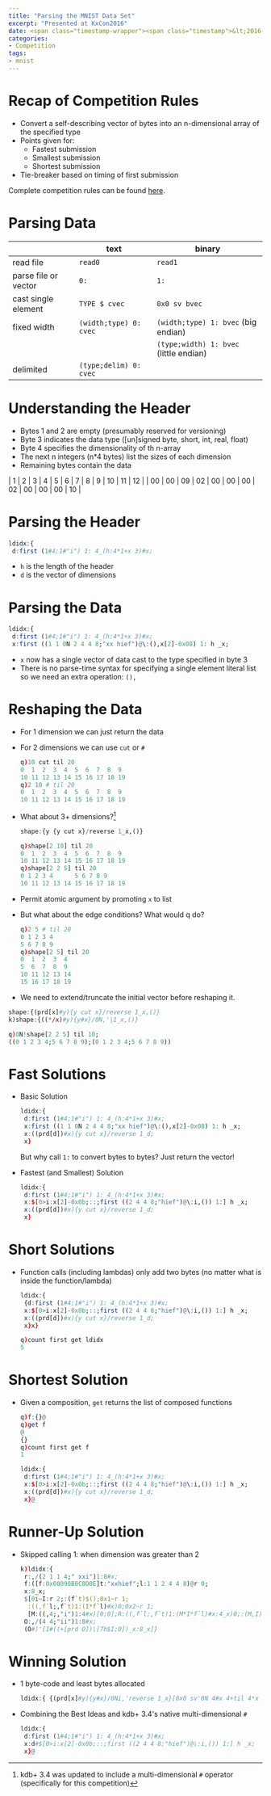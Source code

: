 ```yaml
---
title: "Parsing the MNIST Data Set"
excerpt: "Presented at KxCon2016"
date: <span class="timestamp-wrapper"><span class="timestamp">&lt;2016-05-22 Sun&gt;</span></span>
categories: 
- Competition
tags: 
- mnist
---
```



# Recap of Competition Rules

-   Convert a self-describing vector of bytes into an n-dimensional
    array of the specified type
-   Points given for:
    -   Fastest submission
    -   Smallest submission
    -   Shortest submission
-   Tie-breaker based on timing of first submission

Complete competition rules can be found [here](/assets/docs/kxcon2016-challenge.pdf). 


# Parsing Data

| | text | binary |
|---|---|---|
| read file | `read0` | `read1` |
| parse file or vector | `0:` | `1:` |
| cast single element | `TYPE $ cvec` | `0x0 sv bvec` |
| fixed width | `(width;type) 0: cvec` | `(width;type) 1: bvec` (big endian) |
| | | `(type;width) 1: bvec` (little endian) |
| delimited | `(type;delim) 0: cvec` | |


# Understanding the Header

-   Bytes 1 and 2 are empty (presumably reserved for versioning)
-   Byte 3 indicates the data type ([un]signed byte, short, int, real,
    float)
-   Byte 4 specifies the dimensionality of th n-array
-   The next n integers (n\*4 bytes) list the sizes of each dimension
-   Remaining bytes contain the data

| 1 | 2 | 3 | 4 | 5 | 6 | 7 | 8 | 9 | 10 | 11 | 12 |
| 00 | 00 | 09 | 02 | 00 | 00 | 00 | 02 | 00 | 00 | 00 | 10 |


# Parsing the Header

```q
ldidx:{
 d:first (1#4;1#"i") 1: 4_(h:4*1+x 3)#x;
```

-   `h` is the length of the header
-   `d` is the vector of dimensions


# Parsing the Data

```q
ldidx:{
 d:first (1#4;1#"i") 1: 4_(h:4*1+x 3)#x;
 x:first ((1 1 0N 2 4 4 8;"xx hief")@\:(),x[2]-0x08) 1: h _x;
```

-   `x` now has a single vector of data cast to the type specified in
    byte 3
-   There is no parse-time syntax for specifying a single element
    literal list so we need an extra operation: `(),`


# Reshaping the Data

-   For 1 dimension we can just return the data
-   For 2 dimensions we can use `cut` or `#`
    
    ```q
    q)10 cut til 20
    0  1  2  3  4  5  6  7  8  9 
    10 11 12 13 14 15 16 17 18 19
    q)2 10 # til 20
    0  1  2  3  4  5  6  7  8  9 
    10 11 12 13 14 15 16 17 18 19
    ```

-   What about 3+ dimensions?[^fn1]
    
    ```q
    shape:{y {y cut x}/reverse 1_x,()}
    ```
    
    ```q
    q)shape[2 10] til 20
    0  1  2  3  4  5  6  7  8  9 
    10 11 12 13 14 15 16 17 18 19
    q)shape[2 2 5] til 20
    0 1 2 3 4      5 6 7 8 9     
    10 11 12 13 14 15 16 17 18 19
    ```

-   Permit atomic argument by promoting `x` to list
-   But what about the edge conditions? What would q do?
    
    ```q
    q)2 5 # til 20
    0 1 2 3 4
    5 6 7 8 9
    q)shape[2 5] til 20
    0  1  2  3  4 
    5  6  7  8  9 
    10 11 12 13 14
    15 16 17 18 19
    ```
-   We need to extend/truncate the initial vector before reshaping it.

```q
shape:{(prd[x]#y){y cut x}/reverse 1_x,()}
k)shape:{((*/x)#y){y#x}/0N,'|1_x,()}
```

```q
q)0N!shape[2 2 5] til 10;
((0 1 2 3 4;5 6 7 8 9);(0 1 2 3 4;5 6 7 8 9))
```


# Fast Solutions

-   Basic Solution
    
    ```q
    ldidx:{
     d:first (1#4;1#"i") 1: 4_(h:4*1+x 3)#x;
     x:first ((1 1 0N 2 4 4 8;"xx hief")@\:(),x[2]-0x08) 1: h _x;
     x:((prd[d])#x){y cut x}/reverse 1_d;
     x}
    ```
    
    But why call `1:` to convert bytes to bytes?  Just return the vector!

-   Fastest (and Smallest) Solution
    
    ```q
    ldidx:{
     d:first (1#4;1#"i") 1: 4_(h:4*1+x 3)#x;
     x:$[0>i:x[2]-0x0b;::;first ((2 4 4 8;"hief")@\:i,()) 1:] h _x;
     x:((prd[d])#x){y cut x}/reverse 1_d;
     x}
    ```


# Short Solutions

-   Function calls (including lambdas) only add two bytes (no matter
    what is inside the function/lambda)
    
    ```q
    ldidx:{
     {d:first (1#4;1#"i") 1: 4_(h:4*1+x 3)#x;
     x:$[0>i:x[2]-0x0b;::;first ((2 4 4 8;"hief")@\:i,()) 1:] h _x;
     x:((prd[d])#x){y cut x}/reverse 1_d;
     x}x}
    ```
    
    ```q
    q)count first get ldidx
    5
    ```


# Shortest Solution

-   Given a composition, `get` returns the list of composed functions
    
    ```q
    q)f:{}@
    q)get f
    @
    {}
    q)count first get f
    1
    ```
    
    ```q
    ldidx:{
     d:first (1#4;1#"i") 1: 4_(h:4*1+x 3)#x;
     x:$[0>i:x[2]-0x0b;::;first ((2 4 4 8;"hief")@\:i,()) 1:] h _x;
     x:((prd[d])#x){y cut x}/reverse 1_d;
     x}@
    ```


# Runner-Up Solution

-   Skipped calling 1: when dimension was greater than 2
    
    ```q
    k)ldidx:{
     r:,/(2 1 1 4;" xxi")1:8#x;
     f:([f:0x08090B0C0D0E]t:"xxhief";l:1 1 2 4 4 8)@r 0;
     x:8_x;
     $[0i~I:r 2;:(f`t)$();0x1~r 1;
      :((,f`l;,f`t)1:(I*f`l)#x)0;0x2~r 1;
      [M:((,4;,"i")1:4#x)[0;0];R:((,f`l;,f`t)1:(M*I*f`l)#x:4_x)0;:(M,I)#R]];
     O:,/(4 4;"ii")1:8#x;
     (O#)'[I#((+[prd O])\[7h$I;0])_x:8_x]}
    ```


# Winning Solution

-   1 byte-code and least bytes allocated
    
    ```q
    ldidx:{ {(prd[x]#y){y#x}/0Ni,'reverse 1_x}[0x0 sv'0N 4#x 4+til 4*x 3;first(1 2 4 4 8;"xhief")[;enlist 0|-10+x 2]1:(4*1+x 3)_ x]}@
    ```

-   Combining the Best Ideas and kdb+ 3.4's native multi-dimensional `#`
    
    ```q
    ldidx:{
     d:first (1#4;1#"i") 1: 4_(h:4*1+x 3)#x;
     x:d#$[0>i:x[2]-0x0b;::;first ((2 4 4 8;"hief")@\:i,()) 1:] h _x;
     x}@
    ```


<!----- Footnotes ----->

[^fn1]: kdb+ 3.4 was updated to include a multi-dimensional `#` operator (specifically for this competition)
